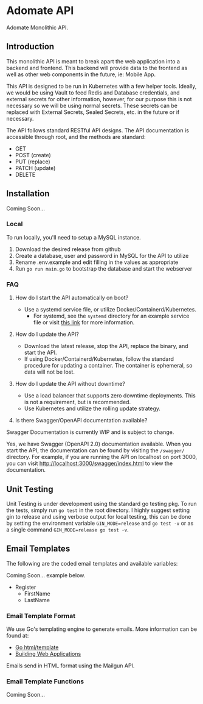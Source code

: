 # Adomate API

Adomate Monolithic API.

## Introduction

This monolithic API is meant to break apart the web application into a backend and frontend.  This backend will provide data to the frontend as well as other web components in the future, ie: Mobile App.

This API is designed to be run in Kubernetes with a few helper tools. Ideally, we would be using Vault to feed Redis and Database credentials, and external secrets for other information, however, for our purpose this is not necessary so we will be using normal secrets. These secrets can be replaced with External Secrets, Sealed Secrets, etc. in the future or if necessary.

The API follows standard RESTful API designs. The API documentation is accessible through root, and the methods are standard:

- GET
- POST (create)
- PUT (replace)
- PATCH (update)
- DELETE

## Installation

Coming Soon...

### Local

To run locally, you'll need to setup a MySQL instance.

1. Download the desired release from github
2. Create a database, user and password in MySQL for the API to utilize
3. Rename .env.example and edit filling in the values as appropriate
4. Run `go run main.go` to bootstrap the database and start the webserver


### FAQ

1. How do I start the API automatically on boot?

    - Use a systemd service file, or utilize Docker/Containerd/Kubernetes.
        - For systemd, see the `systemd` directory for an example service file or visit [this link](https://www.digitalocean.com/community/tutorials/how-to-use-systemctl-to-manage-systemd-services-and-units) for more information.

2. How do I update the API?

    - Download the latest release, stop the API, replace the binary, and start the API.
    - If using Docker/Containerd/Kubernetes, follow the standard procedure for updating a container. The container is ephemeral, so data will not be lost.

3. How do I update the API without downtime?

    - Use a load balancer that supports zero downtime deployments.  This is not a requirement, but is recommended.
    - Use Kubernetes and utilize the rolling update strategy.

4. Is there Swagger/OpenAPI documentation available?

Swagger Documentation is currently WIP and is subject to change.

Yes, we have Swagger (OpenAPI 2.0) documentation available. When you start the API, the documentation can be found by visiting the `/swagger/` directory.  For example, if you are running the API on localhost on port 3000, you can visit <http://localhost:3000/swagger/index.html> to view the documentation.

## Unit Testing
Unit Testing is under development using the standard go testing pkg.  To run the tests, simply run `go test` in the root directory. I highly suggest setting gin to release and using verbose output for local testing, this can be done by setting the environment variable `GIN_MODE=release` and `go test -v` or as a single command `GIN_MODE=release go test -v`.

## Email Templates

The following are the coded email templates and available variables:

Coming Soon... example below.
- Register
    - FirstName
    - LastName

### Email Template Format

We use Go's templating engine to generate emails. More information can be found at:

- [Go html/template](https://pkg.go.dev/html/template)
- [Building Web Applications](https://astaxie.gitbooks.io/build-web-application-with-golang/content/en/07.4.html)

Emails send in HTML format using the Mailgun API.

### Email Template Functions

Coming Soon...
